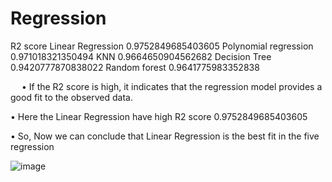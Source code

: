 # Regression
R2 score
Linear Regression	0.9752849685403605
Polynomial regression	0.971018321350494
KNN	0.9664650904562682
Decision Tree	0.9420777870838022
Random forest	0.9641775983352838


 
•	If the R2 score is high, it indicates that the regression model provides a good fit to the observed data.

•	Here the Linear Regression have high R2 score 0.9752849685403605

•	So, Now we can conclude that Linear Regression is the best fit in the five regression

![image](https://github.com/sivaprathish/Regression/assets/108066641/44bdf380-ffcd-4915-8ddd-9691eb08f082)
